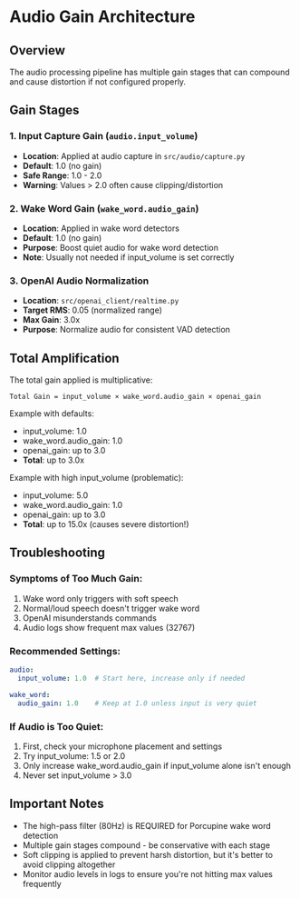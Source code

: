 # Audio Gain Architecture

## Overview

The audio processing pipeline has multiple gain stages that can compound and cause distortion if not configured properly.

## Gain Stages

### 1. Input Capture Gain (`audio.input_volume`)
- **Location**: Applied at audio capture in `src/audio/capture.py`
- **Default**: 1.0 (no gain)
- **Safe Range**: 1.0 - 2.0
- **Warning**: Values > 2.0 often cause clipping/distortion

### 2. Wake Word Gain (`wake_word.audio_gain`)
- **Location**: Applied in wake word detectors
- **Default**: 1.0 (no gain)
- **Purpose**: Boost quiet audio for wake word detection
- **Note**: Usually not needed if input_volume is set correctly

### 3. OpenAI Audio Normalization
- **Location**: `src/openai_client/realtime.py`
- **Target RMS**: 0.05 (normalized range)
- **Max Gain**: 3.0x
- **Purpose**: Normalize audio for consistent VAD detection

## Total Amplification

The total gain applied is multiplicative:
```
Total Gain = input_volume × wake_word.audio_gain × openai_gain
```

Example with defaults:
- input_volume: 1.0
- wake_word.audio_gain: 1.0
- openai_gain: up to 3.0
- **Total**: up to 3.0x

Example with high input_volume (problematic):
- input_volume: 5.0
- wake_word.audio_gain: 1.0
- openai_gain: up to 3.0
- **Total**: up to 15.0x (causes severe distortion!)

## Troubleshooting

### Symptoms of Too Much Gain:
1. Wake word only triggers with soft speech
2. Normal/loud speech doesn't trigger wake word
3. OpenAI misunderstands commands
4. Audio logs show frequent max values (32767)

### Recommended Settings:
```yaml
audio:
  input_volume: 1.0  # Start here, increase only if needed

wake_word:
  audio_gain: 1.0    # Keep at 1.0 unless input is very quiet
```

### If Audio is Too Quiet:
1. First, check your microphone placement and settings
2. Try input_volume: 1.5 or 2.0
3. Only increase wake_word.audio_gain if input_volume alone isn't enough
4. Never set input_volume > 3.0

## Important Notes

- The high-pass filter (80Hz) is REQUIRED for Porcupine wake word detection
- Multiple gain stages compound - be conservative with each stage
- Soft clipping is applied to prevent harsh distortion, but it's better to avoid clipping altogether
- Monitor audio levels in logs to ensure you're not hitting max values frequently
